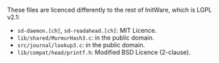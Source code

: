 These files are licenced differently to the rest of InitWare, which is LGPL
v2.1:

- `sd-daemon.[ch]`, `sd-readahead.[ch]`: MIT Licence.
- `lib/shared/MurmurHash3.c`: in the public domain.
- `src/journal/lookup3.c`: in the public domain.
- `lib/compat/head/printf.h`: Modified BSD Licence (2-clause).